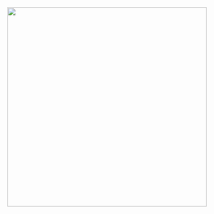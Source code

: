 <div id="header" align="center">
<a href="https://www.youtube.com/watch?v=8H2bkIL35J0">
<img src="https://files.catbox.moe/yc5ifw.png" width='450' height='450'>
</a>

<div id="header" align="center">
